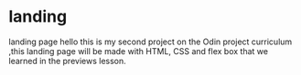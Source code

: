# landing
landing page
hello this is my second project on the Odin project curriculum ,this landing page will be made with HTML, CSS and flex box that we learned in the previews lesson.
